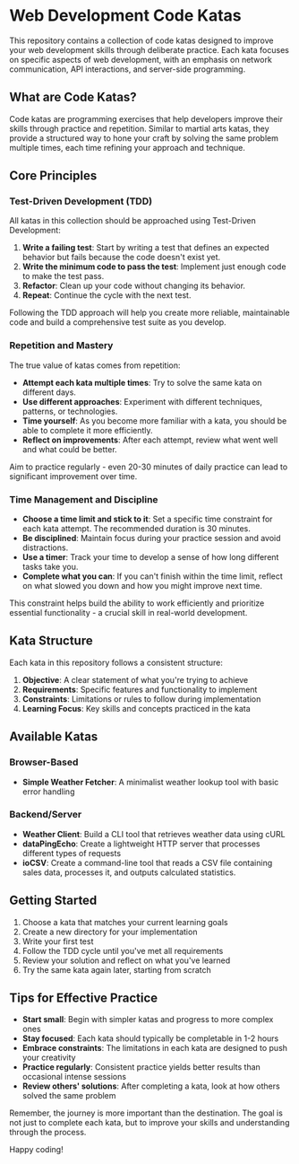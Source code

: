 # Web Development Code Katas

This repository contains a collection of code katas designed to improve your web development skills through deliberate practice. Each kata focuses on specific aspects of web development, with an emphasis on network communication, API interactions, and server-side programming.

## What are Code Katas?

Code katas are programming exercises that help developers improve their skills through practice and repetition. Similar to martial arts katas, they provide a structured way to hone your craft by solving the same problem multiple times, each time refining your approach and technique.

## Core Principles

### Test-Driven Development (TDD)

All katas in this collection should be approached using Test-Driven Development:

1. **Write a failing test**: Start by writing a test that defines an expected behavior but fails because the code doesn't exist yet.
2. **Write the minimum code to pass the test**: Implement just enough code to make the test pass.
3. **Refactor**: Clean up your code without changing its behavior.
4. **Repeat**: Continue the cycle with the next test.

Following the TDD approach will help you create more reliable, maintainable code and build a comprehensive test suite as you develop.

### Repetition and Mastery

The true value of katas comes from repetition:

* **Attempt each kata multiple times**: Try to solve the same kata on different days.
* **Use different approaches**: Experiment with different techniques, patterns, or technologies.
* **Time yourself**: As you become more familiar with a kata, you should be able to complete it more efficiently.
* **Reflect on improvements**: After each attempt, review what went well and what could be better.

Aim to practice regularly - even 20-30 minutes of daily practice can lead to significant improvement over time.

### Time Management and Discipline

* **Choose a time limit and stick to it**: Set a specific time constraint for each kata attempt. The recommended duration is 30 minutes.
* **Be disciplined**: Maintain focus during your practice session and avoid distractions.
* **Use a timer**: Track your time to develop a sense of how long different tasks take you.
* **Complete what you can**: If you can't finish within the time limit, reflect on what slowed you down and how you might improve next time.

This constraint helps build the ability to work efficiently and prioritize essential functionality - a crucial skill in real-world development.

## Kata Structure

Each kata in this repository follows a consistent structure:

1. **Objective**: A clear statement of what you're trying to achieve
2. **Requirements**: Specific features and functionality to implement
3. **Constraints**: Limitations or rules to follow during implementation
4. **Learning Focus**: Key skills and concepts practiced in the kata

## Available Katas

### Browser-Based
- **Simple Weather Fetcher**: A minimalist weather lookup tool with basic error handling

### Backend/Server
- **Weather Client**: Build a CLI tool that retrieves weather data using cURL
- **dataPingEcho**: Create a lightweight HTTP server that processes different types of requests
- **ioCSV**: Create a command-line tool that reads a CSV file containing sales data, processes it, and outputs calculated statistics.

## Getting Started

1. Choose a kata that matches your current learning goals
2. Create a new directory for your implementation
3. Write your first test
4. Follow the TDD cycle until you've met all requirements
5. Review your solution and reflect on what you've learned
6. Try the same kata again later, starting from scratch

## Tips for Effective Practice

- **Start small**: Begin with simpler katas and progress to more complex ones
- **Stay focused**: Each kata should typically be completable in 1-2 hours
- **Embrace constraints**: The limitations in each kata are designed to push your creativity
- **Practice regularly**: Consistent practice yields better results than occasional intense sessions
- **Review others' solutions**: After completing a kata, look at how others solved the same problem

Remember, the journey is more important than the destination. The goal is not just to complete each kata, but to improve your skills and understanding through the process.

Happy coding!
